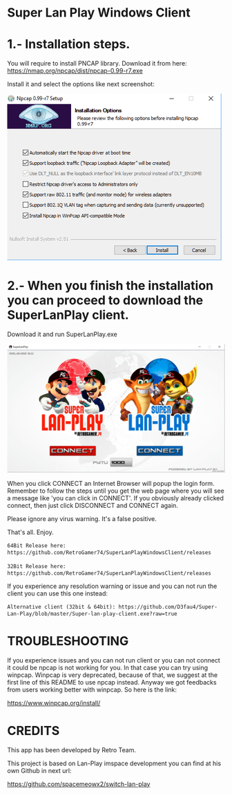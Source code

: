 # Super Lan Play Windows Client

1.- Installation steps.
=======================

You will require to install PNCAP library.
Download it from here:
https://nmap.org/npcap/dist/npcap-0.99-r7.exe

Install it and select the options like next screenshot:

![Options to be checked](Captura.PNG?raw=true "Title")


2.- When you finish the installation you can proceed to download the SuperLanPlay client.
=========================================================================================

Download it and run SuperLanPlay.exe

![SuperLanPlay](superlanplayapp.JPG?raw=true "Title")

When you click CONNECT an Internet Browser will popup the login form. Remember to follow the steps until you get the web page where you will see a message like 'you can click in CONNECT'. If you obviously already clicked connect, then just click DISCONNECT and CONNECT again.

Please ignore any virus warning. It's a false positive.

That's all. Enjoy.

```
64Bit Release here: https://github.com/RetroGamer74/SuperLanPlayWindowsClient/releases

32Bit Release here: https://github.com/RetroGamer74/SuperLanPlayWindowsClient/releases
```

If you experience any resolution warning or issue and you can not run the client you can use this one instead:

```
Alternative client (32bit & 64bit): https://github.com/D3fau4/Super-Lan-Play/blob/master/Super-lan-play-client.exe?raw=true
```

# TROUBLESHOOTING

If you experience issues and you can not run client or you can not connect it could be npcap is not working for you. In that case you can try using winpcap. Winpcap is very deprecated, because of that, we suggest at the first line of this README to use npcap instead. Anyway we got feedbacks from users working better with winpcap. So here is the link:

https://www.winpcap.org/install/


# CREDITS
This app has been developed by Retro Team.

This project is based on Lan-Play imspace development you can find at his own Github in next url:

https://github.com/spacemeowx2/switch-lan-play
